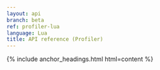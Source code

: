 ```yaml
---
layout: api
branch: beta
ref: profiler-lua
language: Lua
title: API reference (Profiler)
---
```

{% include anchor_headings.html html=content %}